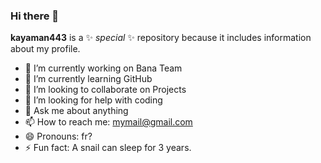 ### Hi there 👋

**kayaman443** is a ✨ _special_ ✨ repository because it includes information about my profile. 


- 🔭 I’m currently working on Bana Team
- 🌱 I’m currently learning GitHub
- 👯 I’m looking to collaborate on Projects
- 🤔 I’m looking for help with coding
- 💬 Ask me about anything
- 📫 How to reach me: mymail@gmail.com
- 😄 Pronouns: fr?
- ⚡ Fun fact: A snail can sleep for 3 years.
